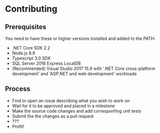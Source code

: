 # Contributing

## Prerequisites
You need to have these or higher versions installed and added to the PATH:
* .NET Core SDK 2.2
* Node.js 8.9
* Typescript 3.0 SDK
* SQL Server 2016 Express LocalDB
* (Recommended) Visual Studio 2017 15.9 with '.NET Core cross-platform development' and 'ASP.NET and web development' workloads

## Process
* Find or open an issue describing what you wish to work on
* Wait for it to be approved and placed in a milestone
* Make the source code changes and add corresponfing unit tests
* Submit the the changes as a pull request
* ???
* Profit!